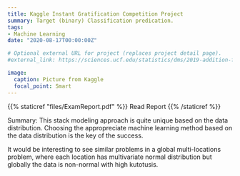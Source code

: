 ```yaml
---
title: Kaggle Instant Gratification Competition Project
summary: Target (binary) Classification predication.
tags:
- Machine Learning
date: "2020-08-17T00:00:00Z"

# Optional external URL for project (replaces project detail page).
#external_link: https://sciences.ucf.edu/statistics/dms/2019-addition-financial-analytics-competition/

image:
  caption: Picture from Kaggle
  focal_point: Smart
---
```


{{% staticref "files/ExamReport.pdf" %}} Read Report {{% /staticref %}}

Summary: This stack modeling approach is quite unique based on the data distribution. Choosing the appropreciate machine learning method based on the data distribution is the key of the success. 

It would be interesting to see similar problems in a global multi-locations problem, where each location has multivariate normal distribution but globally the data is non-normal with high kutotusis. 
